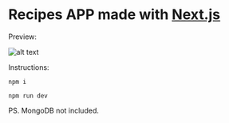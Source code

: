 # Recipes APP made with [Next.js](https://nextjs.org/) 

Preview:

![alt text](https://kastad.nu/gitHubRepoImages/md22.png)

Instructions:

```
npm i
```

```
npm run dev
```

PS. MongoDB not included.
